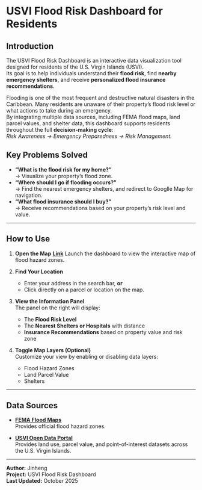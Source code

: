 # USVI Flood Risk Dashboard for Residents

## Introduction

The USVI Flood Risk Dashboard is an interactive data visualization tool designed for residents of the U.S. Virgin Islands (USVI).  
Its goal is to help individuals understand their **flood risk**, find **nearby emergency shelters**, and receive **personalized flood insurance recommendations**.

Flooding is one of the most frequent and destructive natural disasters in the Caribbean. Many residents are unaware of their property’s flood risk level or what actions to take during an emergency.  
By integrating multiple data sources, including FEMA flood maps, land parcel values, and shelter data, this dashboard supports residents throughout the full **decision-making cycle**:  
*Risk Awareness → Emergency Preparedness → Risk Management.*

## Key Problems Solved
- **“What is the flood risk for my home?”**  
  → Visualize your property’s flood zone.
- **“Where should I go if flooding occurs?”**  
  → Find the nearest emergency shelters, and redirect to Googlle Map for navigation. 
- **“What flood insurance should I buy?”**  
  → Receive recommendations based on your property’s risk level and value.

---

## How to Use

1. **Open the Map**  **[Link](https://cenjinheng.github.io/dashboard-project/)**
   Launch the dashboard to view the interactive map of flood hazard zones.

2. **Find Your Location**  
   - Enter your address in the search bar, **or**  
   - Click directly on a parcel or location on the map.

3. **View the Information Panel**  
   The panel on the right will display:
   - The **Flood Risk Level** 
   - The **Nearest Shelters or Hospitals** with distance  
   - **Insurance Recommendations** based on property value and risk zone

4. **Toggle Map Layers (Optional)**  
   Customize your view by enabling or disabling data layers:
   - Flood Hazard Zones  
   - Land Parcel Value
   - Shelters

---

## Data Sources

- **[FEMA Flood Maps](https://www.fema.gov/flood-maps)**  
  Provides official flood hazard zones.

- **[USVI Open Data Portal](https://usvi-open-data-portal-upenn.hub.arcgis.com)**  
  Provides land use, parcel value, and point-of-interest datasets across the U.S. Virgin Islands.

---

**Author:** Jinheng  
**Project:** USVI Flood Risk Dashboard  
**Last Updated:** October 2025
